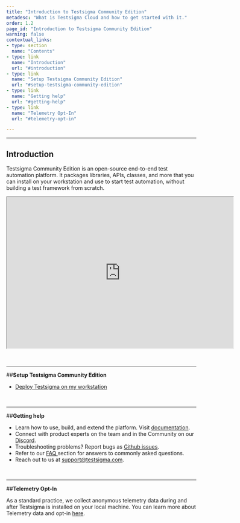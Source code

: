 ```yaml
---
title: "Introduction to Testsigma Community Edition"
metadesc: "What is Testsigma Cloud and how to get started with it."
order: 1.2
page_id: "Introduction to Testsigma Community Edition"
warning: false
contextual_links:
- type: section
  name: "Contents"
- type: link
  name: "Introduction"
  url: "#introduction"
- type: link
  name: "Setup Testsigma Community Edition"
  url: "#setup-testsigma-community-edition"
- type: link
  name: "Getting help"
  url: "#getting-help"
- type: link
  name: "Telemetry Opt-In"
  url: "#telemetry-opt-in"

---
```


---
## **Introduction**

Testsigma Community Edition is an open-source end-to-end test automation platform. It packages libraries, APIs, classes, and more that you can install on your workstation and use to start test automation, without building a test framework from scratch.

<iframe src="https://website-static.testsigma.com/assets/videos/Marketing_Video.mp4" width="600" height="400"></iframe>

&emsp;

---
##**Setup Testsigma Community Edition**
* [Deploy Testsigma on my workstation](https://testsigma.com/docs/getting-started/setup/overview/)


&emsp;

---
##**Getting help** 
* Learn how to use, build, and extend the platform. Visit [documentation](https://testsigma.com/docs/).
* Connect with product experts on the team and in the Community on our [Discord](https://discord.com/invite/5caWS7R6QX).
* Troubleshooting problems? Report bugs as [Github issues](https://github.com/testsigmahq/testsigma/issues).
* Refer to our [FAQ ](https://testsigma.com/docs/getting-started/faqs/) section for answers to commonly asked questions.
* Reach out to us at [support@testsigma.com](mailto:support@testsigma.com).

&emsp;

---
##**Telemetry Opt-In**

As a standard practice, we collect anonymous telemetry data during and after Testsigma is installed on your local machine. You can learn more about Telemetry data and opt-in [here](https://testsigma.com/docs/getting-started/telemetry/).




